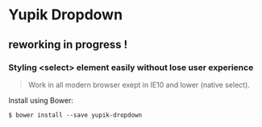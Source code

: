 Yupik Dropdown
====================

## reworking in progress !

### Styling &lt;select&gt; element easily without lose user experience

>  Work in all modern browser exept in IE10 and lower (native select).

Install using Bower:

    $ bower install --save yupik-dropdown